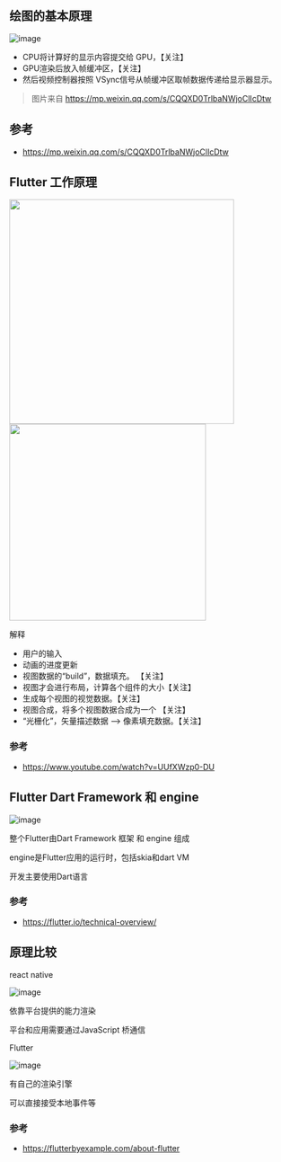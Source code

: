 
## 绘图的基本原理

![image](https://user-images.githubusercontent.com/43690259/46727025-434a7c00-ccb2-11e8-8227-aa083f6b8932.png)

- CPU将计算好的显示内容提交给 GPU，【关注】
- GPU渲染后放入帧缓冲区，【关注】
- 然后视频控制器按照 VSync信号从帧缓冲区取帧数据传递给显示器显示。

> 图片来自 https://mp.weixin.qq.com/s/CQQXD0TrlbaNWjoClIcDtw

## 参考
- https://mp.weixin.qq.com/s/CQQXD0TrlbaNWjoClIcDtw

## Flutter 工作原理

<div style="display:inline-block">
 <img style="display:inline-block" width="400px" src="https://user-images.githubusercontent.com/43690259/46912285-c6feb400-cfa3-11e8-96b1-9bef6d814250.png">

  <img style="display:inline-block" src="https://user-images.githubusercontent.com/43690259/46912262-358f4200-cfa3-11e8-81b8-b463bc4dd3d8.png" width="350px">
 </div>
 
解释

- 用户的输入
- 动画的进度更新
- 视图数据的“build”，数据填充。 【关注】
- 视图才会进行布局，计算各个组件的大小【关注】
- 生成每个视图的视觉数据。【关注】
- 视图合成，将多个视图数据合成为一个 【关注】
- “光栅化”，矢量描述数据 --> 像素填充数据。【关注】

### 参考
- https://www.youtube.com/watch?v=UUfXWzp0-DU

## Flutter Dart Framework 和 engine

![image](https://user-images.githubusercontent.com/43690259/46727454-38dcb200-ccb3-11e8-9bb7-ae16f35571c2.png)

整个Flutter由Dart Framework 框架 和 engine 组成

engine是Flutter应用的运行时，包括skia和dart VM

开发主要使用Dart语言

### 参考
- https://flutter.io/technical-overview/

## 原理比较

react native 

![image](https://css-tricks.com/wp-content/uploads/2018/08/flutter-01.png)

依靠平台提供的能力渲染

平台和应用需要通过JavaScript 桥通信

Flutter

![image](https://css-tricks.com/wp-content/uploads/2018/08/flutter-02.png)

有自己的渲染引擎

可以直接接受本地事件等

### 参考 
- https://flutterbyexample.com/about-flutter
